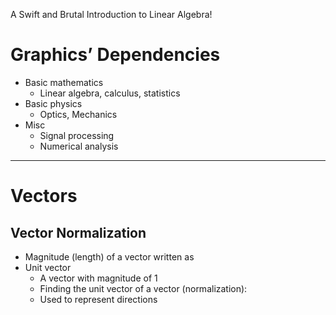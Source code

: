 A Swift and Brutal Introduction to Linear Algebra!

# Graphics’ Dependencies

- Basic mathematics
	- Linear algebra, calculus, statistics
- Basic physics
	- Optics, Mechanics
- Misc
	- Signal processing
	- Numerical analysis
---

# Vectors

 ## Vector Normalization
 
 - Magnitude (length) of a vector written as
 - Unit vector 
	 - A vector with magnitude of 1 
	 - Finding the unit vector of a vector (normalization): 
	 - Used to represent directions
 
